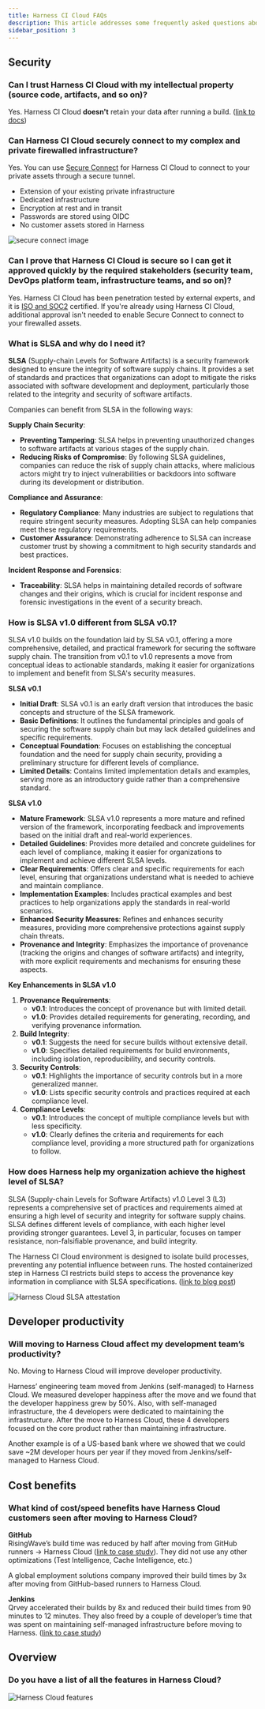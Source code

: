 ```yaml
---
title: Harness CI Cloud FAQs
description: This article addresses some frequently asked questions about Harness CI Cloud/Harness' hosted infrastructure.
sidebar_position: 3
---
```


## **Security**

### Can I trust Harness CI Cloud with my intellectual property (source code, artifacts, and so on)? 

Yes. Harness CI Cloud **doesn't** retain your data after running a build. ([link to docs](https://developer.harness.io/docs/continuous-integration/secure-ci/secure-connect/))

### Can Harness CI Cloud securely connect to my complex and private firewalled infrastructure? 

Yes. You can use [Secure Connect](https://developer.harness.io/docs/continuous-integration/secure-ci/secure-connect/) for Harness CI Cloud to connect to your private assets through a secure tunnel.

* Extension of your existing private infrastructure  
* Dedicated infrastructure  
* Encryption at rest and in transit  
* Passwords are stored using OIDC  
* No customer assets stored in Harness

<!--   <DocImage path={require('static/harness-cloud-faqs-1-secure-connect.png')} width="60%" height="60%" title="Click to view full size image" />
-->
![secure connect image](static/harness-cloud-faqs-1-secure-connect.png)

### Can I prove that Harness CI Cloud is secure so I can get it approved quickly by the required stakeholders (security team, DevOps platform team, infrastructure teams, and so on)? 

Yes. Harness CI Cloud has been penetration tested by external experts, and it is [ISO and SOC2](https://trust.harness.io/) certified. If you're already using Harness CI Cloud, additional approval isn't needed to enable Secure Connect to connect to your firewalled assets.

### What is SLSA and why do I need it?

**SLSA** (Supply-chain Levels for Software Artifacts) is a security framework designed to ensure the integrity of software supply chains. It provides a set of standards and practices that organizations can adopt to mitigate the risks associated with software development and deployment, particularly those related to the integrity and security of software artifacts.

Companies can benefit from SLSA in the following ways:

**Supply Chain Security**:

* **Preventing Tampering**: SLSA helps in preventing unauthorized changes to software artifacts at various stages of the supply chain.  
* **Reducing Risks of Compromise**: By following SLSA guidelines, companies can reduce the risk of supply chain attacks, where malicious actors might try to inject vulnerabilities or backdoors into software during its development or distribution.

**Compliance and Assurance**:

* **Regulatory Compliance**: Many industries are subject to regulations that require stringent security measures. Adopting SLSA can help companies meet these regulatory requirements.  
* **Customer Assurance**: Demonstrating adherence to SLSA can increase customer trust by showing a commitment to high security standards and best practices.

**Incident Response and Forensics**:

* **Traceability**: SLSA helps in maintaining detailed records of software changes and their origins, which is crucial for incident response and forensic investigations in the event of a security breach.

### How is SLSA v1.0 different from SLSA v0.1?

SLSA v1.0 builds on the foundation laid by SLSA v0.1, offering a more comprehensive, detailed, and practical framework for securing the software supply chain. The transition from v0.1 to v1.0 represents a move from conceptual ideas to actionable standards, making it easier for organizations to implement and benefit from SLSA's security measures.

**SLSA v0.1**

* **Initial Draft**: SLSA v0.1 is an early draft version that introduces the basic concepts and structure of the SLSA framework.  
* **Basic Definitions**: It outlines the fundamental principles and goals of securing the software supply chain but may lack detailed guidelines and specific requirements.  
* **Conceptual Foundation**: Focuses on establishing the conceptual foundation and the need for supply chain security, providing a preliminary structure for different levels of compliance.  
* **Limited Details**: Contains limited implementation details and examples, serving more as an introductory guide rather than a comprehensive standard.

**SLSA v1.0**

* **Mature Framework**: SLSA v1.0 represents a more mature and refined version of the framework, incorporating feedback and improvements based on the initial draft and real-world experiences.  
* **Detailed Guidelines**: Provides more detailed and concrete guidelines for each level of compliance, making it easier for organizations to implement and achieve different SLSA levels.  
* **Clear Requirements**: Offers clear and specific requirements for each level, ensuring that organizations understand what is needed to achieve and maintain compliance.  
* **Implementation Examples**: Includes practical examples and best practices to help organizations apply the standards in real-world scenarios.  
* **Enhanced Security Measures**: Refines and enhances security measures, providing more comprehensive protections against supply chain threats.  
* **Provenance and Integrity**: Emphasizes the importance of provenance (tracking the origins and changes of software artifacts) and integrity, with more explicit requirements and mechanisms for ensuring these aspects.

**Key Enhancements in SLSA v1.0**

1. **Provenance Requirements**:  
   * **v0.1**: Introduces the concept of provenance but with limited detail.  
   * **v1.0**: Provides detailed requirements for generating, recording, and verifying provenance information.  
2. **Build Integrity**:  
   * **v0.1**: Suggests the need for secure builds without extensive detail.  
   * **v1.0**: Specifies detailed requirements for build environments, including isolation, reproducibility, and security controls.  
3. **Security Controls**:  
   * **v0.1**: Highlights the importance of security controls but in a more generalized manner.  
   * **v1.0**: Lists specific security controls and practices required at each compliance level.  
4. **Compliance Levels**:  
   * **v0.1**: Introduces the concept of multiple compliance levels but with less specificity.  
   * **v1.0**: Clearly defines the criteria and requirements for each compliance level, providing a more structured path for organizations to follow.

### How does Harness help my organization achieve the highest level of SLSA?

SLSA (Supply-chain Levels for Software Artifacts) v1.0 Level 3 (L3) represents a comprehensive set of practices and requirements aimed at ensuring a high level of security and integrity for software supply chains. SLSA defines different levels of compliance, with each higher level providing stronger guarantees. Level 3, in particular, focuses on tamper resistance, non-falsifiable provenance, and build integrity.

The Harness CI Cloud environment is designed to isolate build processes, preventing any potential influence between runs. The hosted containerized step in Harness CI restricts build steps to access the provenance key information in compliance with SLSA specifications. ([link to blog post](https://www.harness.io/blog/an-in-depth-look-at-achieving-slsa-level-3-compliance-with-harness))  

![Harness Cloud SLSA attestation](static/harness-cloud-faqs-2-slsa.png)

## **Developer productivity**

### Will moving to Harness Cloud affect my development team’s productivity?

No. Moving to Harness Cloud will improve developer productivity.

Harness’ engineering team moved from Jenkins (self-managed) to Harness Cloud. We measured developer happiness after the move and we found that the developer happiness grew by 50%. Also, with self-managed infrastructure, the 4 developers were dedicated to maintaining the infrastructure. After the move to Harness Cloud, these 4 developers focused on the core product rather than maintaining infrastructure.

Another example is of a US-based bank where we showed that we could save \~2M developer hours per year if they moved from Jenkins/self-managed to Harness Cloud.

## **Cost benefits**

### What kind of cost/speed benefits have Harness Cloud customers seen after moving to Harness Cloud?

**GitHub**  
RisingWave’s build time was reduced by half after moving from GitHub runners \-\> Harness Cloud ([link to case study](https://www.harness.io/case-studies/risingwave-slashes-build-times-by-50-switching-from-github-actions-to-harness-ci)). They did not use any other optimizations (Test Intelligence, Cache Intelligence, etc.)

A global employment solutions company improved their build times by 3x after moving from GitHub-based runners to Harness Cloud.

**Jenkins**  
Qrvey accelerated their builds by 8x and reduced their build times from 90 minutes to 12 minutes. They also freed by a couple of developer’s time that was spent on maintaining self-managed infrastructure before moving to Harness. ([link to case study](https://www.harness.io/case-studies/qrvey-saves-hours-on-build-time-leading-to-happy-engineers))

## **Overview**

### Do you have a list of all the features in Harness Cloud?

![Harness Cloud features](static/harness-cloud-faqs-3-features.png)
